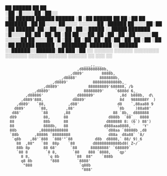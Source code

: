  ██                           ██████                         ██ ██         
░██                          ░█░░░░██                       ░██░░          
░██  ██████  ██████  ██████  ░█   ░██   ██████  ██   ██     ░██ ██ ███████ 
░██ ██░░░░  ██░░░░  ░░░░░░██ ░██████   ██░░░░██░██  ░██  ██████░██░░██░░░██
░██░░█████ ░░█████   ███████ ░█░░░░ ██░██   ░██░██  ░██ ██░░░██░██ ░██  ░██
░██ ░░░░░██ ░░░░░██ ██░░░░██ ░█    ░██░██   ░██░██  ░██░██  ░██░██ ░██  ░██
░██ ██████  ██████ ░░████████░███████ ░░██████ ░░██████░░██████░██ ███  ░██
░░ ░░░░░░  ░░░░░░   ░░░░░░░░ ░░░░░░░   ░░░░░░   ░░░░░░  ░░░░░░ ░░ ░░░   ░░ 

``` 
                                   ___,,___
                                ,d8888888888b,_
                            _,d889'        8888b,
                        _,d8888'          8888888b,
                    _,d8889'           888888888888b,_
                _,d8889'             888888889'688888, /b
            _,d8889'               88888889'     `6888d 6,_
         ,d88886'              _d888889'           ,8d  b888b,  d\
       ,d889'888,             d8889'               8d   9888888Y  )
     ,d889'   `88,          ,d88'                 d8    `,88aa88 9
    d889'      `88,        ,88'                   `8b     )88a88'
   d88'         `88       ,88                   88 `8b,_ d888888
  d89            88,      88                  d888b  `88`_  8888
  88             88b      88                 d888888 8: (6`) 88')
  88             8888b,   88                d888aaa8888, `   'Y'
  88b          ,888888888888                 `d88aa `88888b ,d8
  `88b       ,88886 `88888888                 d88a  d8a88` `8/
   `q8b    ,88'`888  `888'"`88          d8b  d8888,` 88/ 9)_6
     88  ,88"   `88  88p    `88        d88888888888bd8( Z~/
     88b 8p      88 68'      `88      88888888' `688889`
     `88 8        `8 8,       `88    888 `8888,   `qp'
       8 8,        `q 8b       `88  88"    `888b
       q8 8b        "888        `8888'
        "888                     `q88b
                                  "888'
```

